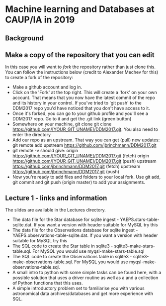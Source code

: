 # Machine learning and Databases at CAUP/IA in 2019

## Background


## Make a copy of the repository that you can edit

In this case you will want to *fork* the repository rather than just clone this. You can follow the instructions below (credit to Alexander Mechev for this) to create a fork of the repository:

-    Make a github account and log in.
-    Click on the 'Fork' at the top right. This will create a 'fork' on your own account. That means that you now have the latest commit of the repo and its history in your control. If you've tried to 'git push' to the DDM2017 repo you'd have noticed that you don't have access to it.
-    Once it's forked, you can go to your github profile and you'll see a DDM2017 repo. Go to it and get the .git link (green button)
-    Somewhere on your machine, git clone git clone https://github.com/[YOUR_GIT_UNAME]/DDM2017.git. You also need to enter the directory
-    Add our repo as an upstream. That way you can get (pull) new updates: git remote add upstream https://github.com/jbrinchmann/DDM2017.git
-    git remote -v should give: origin https://github.com/[YOUR_GIT_UNAME]/DDM2017.git (fetch) origin https://github.com/[YOUR_GIT_UNAME]/DDM2017.git (push) upstream https://github.com/jbrinchmann/DDM2017.git (fetch) upstream https://github.com/jbrinchmann/DDM2017.git (push)
-    Now you're ready to add files and folders to your local fork. Use git add, git commit and git push (origin master) to add your assignments.


## Lecture 1 - links and information

The slides are available in the Lectures directory.


- The data file for the Star database for sqlite ingest - YAEPS.stars-table-sqlite.dat. If you want a version with header suitable for MySQL try this<LINK>
- The data file for the Observations database for sqlite ingest - YAEPS.observations-table-sqlite.dat. If you want a version with header suitable for MySQL try this
- The SQL code to create the Star table in sqlite3 - sqlite3-make-stars-table.sql. For MySQL you would use myqsl-make-stars-table.sql
- The SQL code to create the Observations table in sqlite3 - sqlite3-make-observations-table.sql.  For MySQL you would use myqsl-make-observations-table.sql.
- A small intro to python with some simple tasks can be found here, with a possible solution that uses a driver routine as well as a and a collection of Python functions that this uses.
- A simple introductory problem set to familiarise you with various astronomical data archives/databases and get more experience with SQL.


